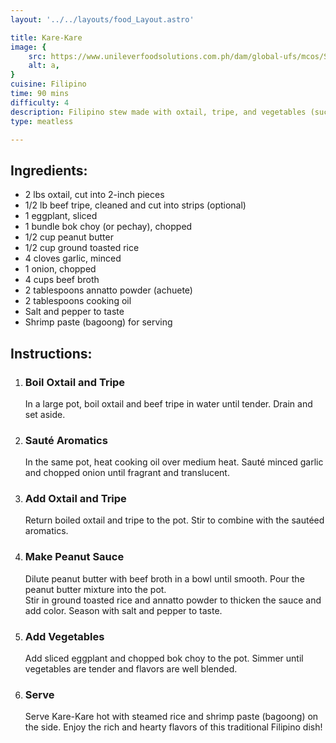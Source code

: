 ```yaml
---
layout: '../../layouts/food_Layout.astro'

title: Kare-Kare
image: {
    src: https://www.unileverfoodsolutions.com.ph/dam/global-ufs/mcos/SEA/calcmenu/recipes/PH-recipes/red-meats-&-red-meat-dishes/kare-kare/kare-kare-main.jpg,
    alt: a,
}
cuisine: Filipino
time: 90 mins
difficulty: 4
description: Filipino stew made with oxtail, tripe, and vegetables (such as eggplant, string beans, and banana blossoms), cooked in a rich peanut sauce.
type: meatless

---
```

<div class="recipe-container">
    <div class="ingredients">
        <h2>Ingredients:</h2>
        <ul>
            <li>2 lbs oxtail, cut into 2-inch pieces</li>
            <li>1/2 lb beef tripe, cleaned and cut into strips (optional)</li>
            <li>1 eggplant, sliced</li>
            <li>1 bundle bok choy (or pechay), chopped</li>
            <li>1/2 cup peanut butter</li>
            <li>1/2 cup ground toasted rice</li>
            <li>4 cloves garlic, minced</li>
            <li>1 onion, chopped</li>
            <li>4 cups beef broth</li>
            <li>2 tablespoons annatto powder (achuete)</li>
            <li>2 tablespoons cooking oil</li>
            <li>Salt and pepper to taste</li>
            <li>Shrimp paste (bagoong) for serving</li>
        </ul>
    </div>
    <div class="instructions">
        <h2>Instructions:</h2>
        <ol>
            <li><h3>Boil Oxtail and Tripe</h3>
                In a large pot, boil oxtail and beef tripe in water until tender. Drain and set aside.
            </li>
            <li><h3>Sauté Aromatics</h3>
                In the same pot, heat cooking oil over medium heat. Sauté minced garlic and chopped onion until fragrant and translucent.
            </li>
            <li><h3>Add Oxtail and Tripe</h3>
                Return boiled oxtail and tripe to the pot. Stir to combine with the sautéed aromatics.
            </li>
            <li><h3>Make Peanut Sauce</h3>
                Dilute peanut butter with beef broth in a bowl until smooth. Pour the peanut butter mixture into the pot.
                <br>Stir in ground toasted rice and annatto powder to thicken the sauce and add color. Season with salt and pepper to taste.
            </li>
            <li><h3>Add Vegetables</h3>
                Add sliced eggplant and chopped bok choy to the pot. Simmer until vegetables are tender and flavors are well blended.
            </li>
            <li><h3>Serve</h3>
                Serve Kare-Kare hot with steamed rice and shrimp paste (bagoong) on the side. Enjoy the rich and hearty flavors of this traditional Filipino dish!
